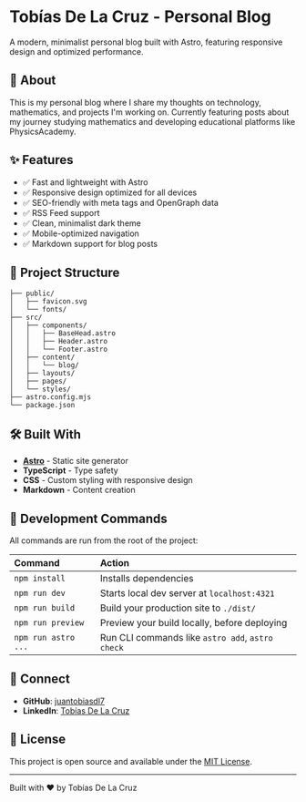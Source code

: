 # Tobías De La Cruz - Personal Blog

A modern, minimalist personal blog built with Astro, featuring responsive design and optimized performance.

## 🌟 About

This is my personal blog where I share my thoughts on technology, mathematics, and projects I'm working on. Currently featuring posts about my journey studying mathematics and developing educational platforms like PhysicsAcademy.

## ✨ Features

- ✅ Fast and lightweight with Astro
- ✅ Responsive design optimized for all devices
- ✅ SEO-friendly with meta tags and OpenGraph data
- ✅ RSS Feed support
- ✅ Clean, minimalist dark theme
- ✅ Mobile-optimized navigation
- ✅ Markdown support for blog posts

## 🚀 Project Structure

```text
├── public/
│   ├── favicon.svg
│   └── fonts/
├── src/
│   ├── components/
│   │   ├── BaseHead.astro
│   │   ├── Header.astro
│   │   └── Footer.astro
│   ├── content/
│   │   └── blog/
│   ├── layouts/
│   ├── pages/
│   └── styles/
├── astro.config.mjs
└── package.json
```

## 🛠️ Built With

- **[Astro](https://astro.build/)** - Static site generator
- **TypeScript** - Type safety
- **CSS** - Custom styling with responsive design
- **Markdown** - Content creation

## 🧞 Development Commands

All commands are run from the root of the project:

| Command                   | Action                                           |
| :------------------------ | :----------------------------------------------- |
| `npm install`             | Installs dependencies                            |
| `npm run dev`             | Starts local dev server at `localhost:4321`      |
| `npm run build`           | Build your production site to `./dist/`          |
| `npm run preview`         | Preview your build locally, before deploying     |
| `npm run astro ...`       | Run CLI commands like `astro add`, `astro check` |

## 🔗 Connect

- **GitHub**: [juantobiasdl7](https://github.com/juantobiasdl7)
- **LinkedIn**: [Tobías De La Cruz](https://www.linkedin.com/in/tob%C3%ADas/)

## 📝 License

This project is open source and available under the [MIT License](LICENSE).

---

Built with ❤️ by Tobías De La Cruz

